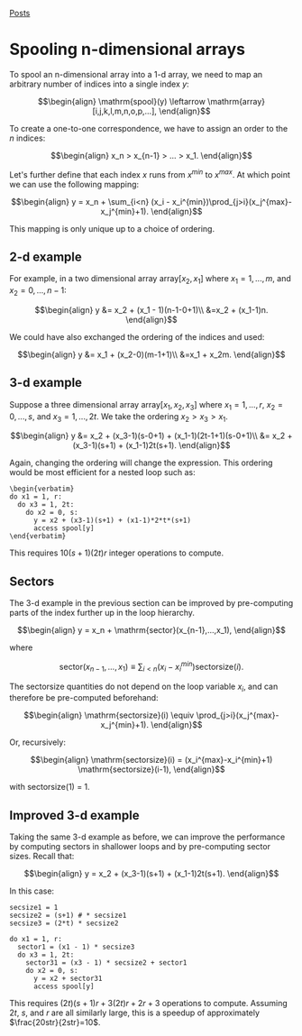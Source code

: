 <script type="text/javascript" async
  src="https://cdnjs.cloudflare.com/ajax/libs/mathjax/2.7.7/latest.js?config=TeX-MML-AM_CHTML">
</script>

[Posts](../blog.md)

# Spooling n-dimensional arrays

To spool an n-dimensional array into a 1-d array, we need to map an arbitrary number of indices 
into a single index $y$:
```math
\begin{align}
    \mathrm{spool}(y) \leftarrow \mathrm{array}[i,j,k,l,m,n,o,p,...],
\end{align}
```
To create a one-to-one 
correspondence, we have to assign an order to the $n$ indices:
```math
\begin{align}
    x_n > x_{n-1} > ... > x_1.
\end{align}
```
Let's further define that each index $x$ runs from $x^{min}$ to $x^{max}$.
At which point we can use the following mapping:
```math
\begin{align}
    y = x_n + \sum_{i<n} (x_i - x_i^{min})\prod_{j>i}(x_j^{max}-x_j^{min}+1).
\end{align}
```
This mapping is only unique up to a choice of ordering.

## 2-d example

For example, in a two dimensional array $\mathrm{array}[x_2, x_1]$ where $x_1 = 1, ..., m$, and $x_2 = 0, ..., n-1$:
```math
\begin{align}
    y &= x_2 + (x_1 - 1)(n-1-0+1)\\
    &=x_2 + (x_1-1)n.
\end{align}
```
We could have also exchanged the ordering of the indices and used:
```math
\begin{align}
    y &= x_1 + (x_2-0)(m-1+1)\\
    &=x_1 + x_2m.
\end{align}
```

## 3-d example

Suppose a three dimensional array $\mathrm{array}[x_1, x_2, x_3]$ where $x_1 = 1, ..., r$, $x_2 = 0, ..., s$, 
and $x_3 = 1, ..., 2t$. We take the ordering $x_2 > x_3 > x_1$.
```math
\begin{align}
    y &= x_2 + (x_3-1)(s-0+1) + (x_1-1)(2t-1+1)(s-0+1)\\
    &= x_2 + (x_3-1)(s+1) + (x_1-1)2t(s+1).
\end{align}
```
Again, changing the ordering will change the expression. This ordering would be most efficient for 
a nested loop such as:
```
\begin{verbatim}
do x1 = 1, r:
  do x3 = 1, 2t:
    do x2 = 0, s:
      y = x2 + (x3-1)(s+1) + (x1-1)*2*t*(s+1)
      access spool[y]
\end{verbatim}
```
This requires $10(s+1)(2t)r$ integer operations to compute.

## Sectors

The 3-d example in the previous section can be improved by pre-computing parts of the index 
further up in the loop hierarchy. 

```math
\begin{align}
    y = x_n + \mathrm{sector}(x_{n-1},...,x_1),
\end{align}
```

where 

```math
\text{sector}(x_{n-1},...,x_1) \equiv \sum_{ i < n } (x_i - x_i^{min})\mathrm{sectorsize}(i).
```

The sectorsize quantities do not depend on the loop variable $x_i$, and can therefore be pre-computed beforehand:
```math
\begin{align}
   \mathrm{sectorsize}(i) \equiv \prod_{j>i}(x_j^{max}-x_j^{min}+1).
\end{align}
```
Or, recursively:
```math
\begin{align}
    \mathrm{sectorsize}(i) = (x_i^{max}-x_i^{min}+1) \mathrm{sectorsize}(i-1),
\end{align}
```
with sectorsize$(1)$ = 1.

## Improved 3-d example

Taking the same 3-d example as before, we can improve the performance by
computing sectors in shallower loops and by pre-computing sector sizes.
Recall that:
```math
\begin{align}
    y = x_2 + (x_3-1)(s+1) + (x_1-1)2t(s+1).
\end{align}
```
In this case:
```
secsize1 = 1
secsize2 = (s+1) # * secsize1
secsize3 = (2*t) * secsize2

do x1 = 1, r:
  sector1 = (x1 - 1) * secsize3
  do x3 = 1, 2t:
    sector31 = (x3 - 1) * secsize2 + sector1
    do x2 = 0, s:
      y = x2 + sector31
      access spool[y]
```
This requires $(2t)(s+1)r + 3(2t)r + 2r + 3$ operations to compute. Assuming $2t$, $s$, and $r$ are all similarly large,
this is a speedup of approximately $\frac{20str}{2str}=10$.
